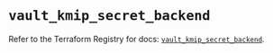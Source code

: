 # `vault_kmip_secret_backend`

Refer to the Terraform Registry for docs: [`vault_kmip_secret_backend`](https://registry.terraform.io/providers/hashicorp/vault/5.1.0/docs/resources/kmip_secret_backend).
